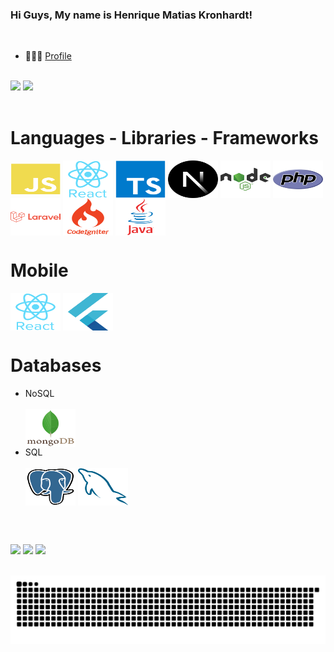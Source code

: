 ### Hi Guys, My name is Henrique Matias Kronhardt!

<br>

- 👨🏻‍💻 [Profile](https://devhenriquekro.com.br/)
  
<br>

<div>
  <img height="180em" src="https://github-readme-stats.vercel.app/api?username=rike14&theme=dark&show_icons=true">
  <img height="150em" src="https://github-readme-stats.vercel.app/api/top-langs/?username=rike14&layout=compact&langs_count=7&theme=dark&show_icons=true"/>   
</div><br>
  
  # Languages - Libraries - Frameworks
  <div style="display: inline_block;"> 
    <img align="center" alt="Rike-Js" height="50" width="80" src="https://raw.githubusercontent.com/devicons/devicon/master/icons/javascript/javascript-plain.svg">
    <img align="center" alt="Rike-ReactJS" height="60" width="80" src="https://raw.githubusercontent.com/devicons/devicon/master/icons/react/react-original-wordmark.svg">
    <img align="center" alt="Rike-TypescriptJS" height="60" width="80" src="https://raw.githubusercontent.com/devicons/devicon/master/icons/typescript/typescript-original.svg">
    <img align="center" alt="Rike-NextJS" height="60" width="80" src="https://raw.githubusercontent.com/devicons/devicon/master/icons/nextjs/nextjs-original.svg">
    <img align="center" alt="Rike-NodeJs" height="60" width="80" src="https://raw.githubusercontent.com/devicons/devicon/master/icons/nodejs/nodejs-original-wordmark.svg"> 
    <img align="center" alt="Rike-Php" height="60" width="80" src="https://raw.githubusercontent.com/devicons/devicon/master/icons/php/php-original.svg"> 
    <img align="center" alt="Rike-Laravel" height="60" width="80" src="https://raw.githubusercontent.com/devicons/devicon/master/icons/laravel/laravel-original-wordmark.svg">
    <img align="center" alt="Rike-Codeigniter" height="60" width="80" src="https://raw.githubusercontent.com/devicons/devicon/master/icons/codeigniter/codeigniter-plain-wordmark.svg">
    <img align="center" alt="Rike-Java" height="60" width="80" src="https://raw.githubusercontent.com/devicons/devicon/master/icons/java/java-original-wordmark.svg">
  </div>

   # Mobile
  <div style="display: inline_block;"> 
    <img align="center" alt="Rike-ReactNative" height="60" width="80" src="https://raw.githubusercontent.com/devicons/devicon/master/icons/react/react-original-wordmark.svg"> 
    <img align="center" alt="Rike-Flutter" height="60" width="80" src="https://raw.githubusercontent.com/devicons/devicon/master/icons/flutter/flutter-original.svg">   
  </div>

   # Databases
  * NoSQL
    <div style="display: inline_block;"> 
       <br>
      <img align="center" alt="Rike-MongoDB" height="60" width="80" src="https://raw.githubusercontent.com/devicons/devicon/master/icons/mongodb/mongodb-original-wordmark.svg"> 
    </div>
  * SQL
    <div style="display: inline_block;"> 
      <br>
      <img align="center" alt="Rike-Postgres" height="60" width="80" src="https://raw.githubusercontent.com/devicons/devicon/master/icons/postgresql/postgresql-original.svg"> 
      <img align="center" alt="Rike-MySQL" height="60" width="80" src="https://raw.githubusercontent.com/devicons/devicon/master/icons/mysql/mysql-original.svg">    
    </div>  
 <br><br>
  <div>
  <a href="https://instagram.com/rikekronhardt" target="_blank"><img src="https://img.shields.io/badge/-Instagram-%23E4405F?style=for-the-badge&logo=instagram&logoColor=white" target="_blank"></a>
  <a href = "mailto:henriquemk00@gmail.com"><img src="https://img.shields.io/badge/-Gmail-%23333?style=for-the-badge&logo=gmail&logoColor=white" target="_blank"></a>
  <a href="https://www.linkedin.com/in/henriquekronhardt" target="_blank"><img src="https://img.shields.io/badge/-LinkedIn-%230077B5?style=for-the-badge&logo=linkedin&logoColor=white" target="_blank"></a> <br><br>
 
    
![Snake animation](https://github.com/rike14/rike14/blob/output/github-contribution-grid-snake.svg)
    
</div>



